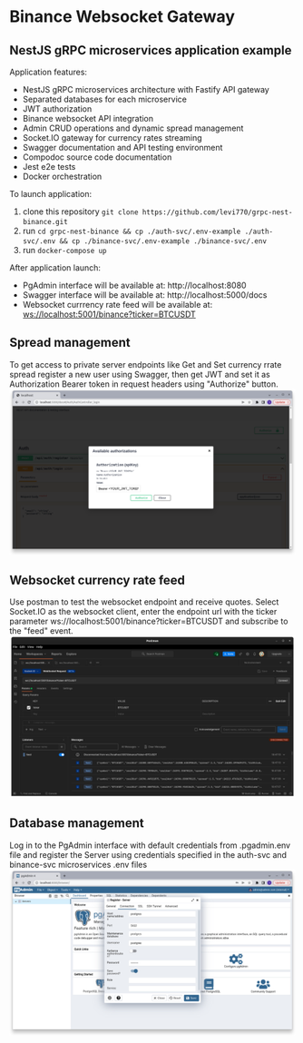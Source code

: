 # Binance Websocket Gateway
## NestJS gRPC microservices application example

Application features:

- NestJS gRPC microservices architecture with Fastify API gateway
- Separated databases for each microservice
- JWT authorization
- Binance websocket API integration
- Admin CRUD operations and dynamic spread management
- Socket.IO gateway for currency rates streaming
- Swagger documentation and API testing environment
- Compodoc source code documentation
- Jest e2e tests
- Docker orchestration

To launch application:
1. clone this repository ```git clone https://github.com/levi770/grpc-nest-binance.git```
1. run ```cd grpc-nest-binance && cp ./auth-svc/.env-example ./auth-svc/.env && cp ./binance-svc/.env-example ./binance-svc/.env```
1. run ```docker-compose up```

After application launch:
- PgAdmin interface will be available at: http://localhost:8080
- Swagger interface will be available at: http://localhost:5000/docs
- Websocket currrency rate feed will be available at: [ws://localhost:5001/binance?ticker=BTCUSDT](http://localhost:5001/binance?ticker=BTCUSDT)

## Spread management
To get access to private server endpoints like Get and Set currency rrate spread register a new user using Swagger, then get JWT and set it as Authorization Bearer token in request headers using "Authorize" button.
![swagger](/img/Swagger_Screenshot.png)

## Websocket currency rate feed
Use postman to test the websocket endpoint and receive quotes. Select Socket.IO as the websocket client, enter the endpoint url with the ticker parameter ws://localhost:5001/binance?ticker=BTCUSDT and subscribe to the "feed" event.
![websocket](/img/Postman_Screenshot.png)

## Database management
Log in to the PgAdmin interface with default credentials from .pgadmin.env file and register the Server using credentials specified in the auth-svc and binance-svc microservices .env files
![postgres](/img/PgAdmin_Screenshot.png)